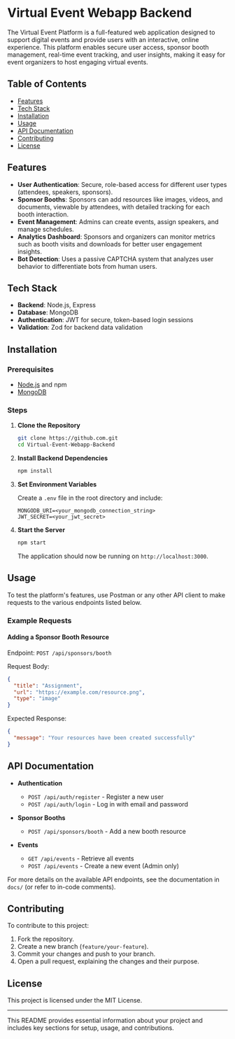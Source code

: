 
# Virtual Event Webapp Backend

The Virtual Event Platform is a full-featured web application designed to support digital events and provide users with an interactive, online experience. This platform enables secure user access, sponsor booth management, real-time event tracking, and user insights, making it easy for event organizers to host engaging virtual events.

## Table of Contents

- [Features](#features)
- [Tech Stack](#tech-stack)
- [Installation](#installation)
- [Usage](#usage)
- [API Documentation](#api-documentation)
- [Contributing](#contributing)
- [License](#license)

## Features

- **User Authentication**: Secure, role-based access for different user types (attendees, speakers, sponsors).
- **Sponsor Booths**: Sponsors can add resources like images, videos, and documents, viewable by attendees, with detailed tracking for each booth interaction.
- **Event Management**: Admins can create events, assign speakers, and manage schedules.
- **Analytics Dashboard**: Sponsors and organizers can monitor metrics such as booth visits and downloads for better user engagement insights.
- **Bot Detection**: Uses a passive CAPTCHA system that analyzes user behavior to differentiate bots from human users.

## Tech Stack

- **Backend**: Node.js, Express
- **Database**: MongoDB
- **Authentication**: JWT for secure, token-based login sessions
- **Validation**: Zod for backend data validation

## Installation

### Prerequisites

- [Node.js](https://nodejs.org/) and npm
- [MongoDB](https://www.mongodb.com/)

### Steps

1. **Clone the Repository**
   ```bash
   git clone https://github.com.git
   cd Virtual-Event-Webapp-Backend
   ```

2. **Install Backend Dependencies**
   ```bash
   npm install
   ```

3. **Set Environment Variables**

   Create a `.env` file in the root directory and include:
   ```plaintext
   MONGODB_URI=<your_mongodb_connection_string>
   JWT_SECRET=<your_jwt_secret>
   ```

4. **Start the Server**
   ```bash
   npm start
   ```

   The application should now be running on `http://localhost:3000`.

## Usage

To test the platform's features, use Postman or any other API client to make requests to the various endpoints listed below. 

### Example Requests

#### Adding a Sponsor Booth Resource
Endpoint: `POST /api/sponsors/booth`

Request Body:
```json
{
  "title": "Assignment",
  "url": "https://example.com/resource.png",
  "type": "image"
}
```

Expected Response:
```json
{
  "message": "Your resources have been created successfully"
}
```

## API Documentation

- **Authentication**
  - `POST /api/auth/register` - Register a new user
  - `POST /api/auth/login` - Log in with email and password

- **Sponsor Booths**
  - `POST /api/sponsors/booth` - Add a new booth resource

- **Events**
  - `GET /api/events` - Retrieve all events
  - `POST /api/events` - Create a new event (Admin only)

For more details on the available API endpoints, see the documentation in `docs/` (or refer to in-code comments).

## Contributing

To contribute to this project:

1. Fork the repository.
2. Create a new branch (`feature/your-feature`).
3. Commit your changes and push to your branch.
4. Open a pull request, explaining the changes and their purpose.

## License

This project is licensed under the MIT License.

---

This README provides essential information about your project and includes key sections for setup, usage, and contributions.
